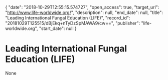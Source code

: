 {
  "date": "2018-10-29T12:55:15.574727", 
  "open_access": true, 
  "target_url": "http://www.life-worldwide.org/", 
  "description": null, 
  "end_date": null, 
  "title": "Leading International Fungal Education (LIFE)", 
  "record_id": "20181029T125515/dBjEkq+nTyDzSpMAWA9/cw==", 
  "publisher": "life-worldwide.org", 
  "start_date": null
}

# Leading International Fungal Education (LIFE)

None